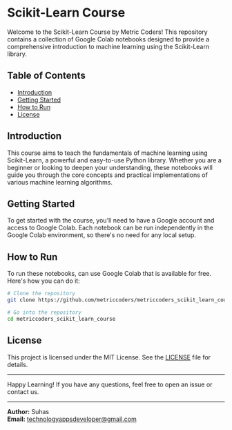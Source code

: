 # Scikit-Learn Course

Welcome to the Scikit-Learn Course by Metric Coders! This repository contains a collection of Google Colab notebooks designed to provide a comprehensive introduction to machine learning using the Scikit-Learn library.

## Table of Contents

- [Introduction](#introduction)
- [Getting Started](#getting-started)
- [How to Run](#how-to-run)
- [License](#license)

## Introduction

This course aims to teach the fundamentals of machine learning using Scikit-Learn, a powerful and easy-to-use Python library. Whether you are a beginner or looking to deepen your understanding, these notebooks will guide you through the core concepts and practical implementations of various machine learning algorithms.

## Getting Started

To get started with the course, you'll need to have a Google account and access to Google Colab. Each notebook can be run independently in the Google Colab environment, so there's no need for any local setup.

## How to Run
To run these notebooks, can use Google Colab that is available for free. Here's how you can do it:

```bash
# Clone the repository
git clone https://github.com/metriccoders/metriccoders_scikit_learn_course.git

# Go into the repository
cd metriccoders_scikit_learn_course
```

## License

This project is licensed under the MIT License. See the [LICENSE](LICENSE) file for details.

---

Happy Learning! If you have any questions, feel free to open an issue or contact us.

---

**Author:** Suhas  
**Email:** technologyappsdeveloper@gmail.com